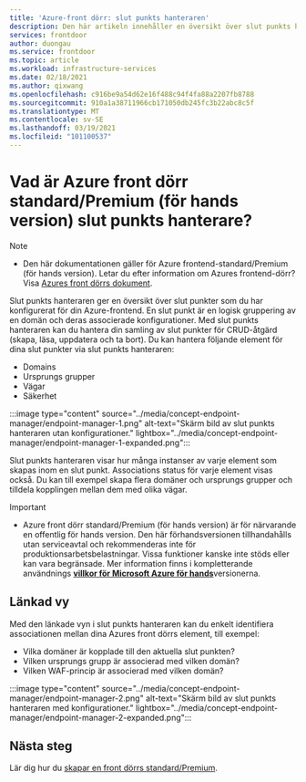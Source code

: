 ```yaml
---
title: 'Azure-front dörr: slut punkts hanteraren'
description: Den här artikeln innehåller en översikt över slut punkts hanteraren för Azures front dörr.
services: frontdoor
author: duongau
ms.service: frontdoor
ms.topic: article
ms.workload: infrastructure-services
ms.date: 02/18/2021
ms.author: qixwang
ms.openlocfilehash: c916be9a54d62e16f488c94f4fa88a2207fb8788
ms.sourcegitcommit: 910a1a38711966cb171050db245fc3b22abc8c5f
ms.translationtype: MT
ms.contentlocale: sv-SE
ms.lasthandoff: 03/19/2021
ms.locfileid: "101100537"
---
```

# <a name="what-is-azure-front-door-standardpremium-preview-endpoint-manager"></a>Vad är Azure front dörr standard/Premium (för hands version) slut punkts hanterare?

> [!NOTE]
> * Den här dokumentationen gäller för Azure frontend-standard/Premium (för hands version). Letar du efter information om Azures frontend-dörr? Visa [Azures front dörrs dokument](../front-door-overview.md).

Slut punkts hanteraren ger en översikt över slut punkter som du har konfigurerat för din Azure-frontend. En slut punkt är en logisk gruppering av en domän och deras associerade konfigurationer. Med slut punkts hanteraren kan du hantera din samling av slut punkter för CRUD-åtgärd (skapa, läsa, uppdatera och ta bort). Du kan hantera följande element för dina slut punkter via slut punkts hanteraren:

* Domains
* Ursprungs grupper
* Vägar
* Säkerhet

:::image type="content" source="../media/concept-endpoint-manager/endpoint-manager-1.png" alt-text="Skärm bild av slut punkts hanteraren utan konfigurationer." lightbox="../media/concept-endpoint-manager/endpoint-manager-1-expanded.png":::

Slut punkts hanteraren visar hur många instanser av varje element som skapas inom en slut punkt. Associations status för varje element visas också. Du kan till exempel skapa flera domäner och ursprungs grupper och tilldela kopplingen mellan dem med olika vägar.

> [!IMPORTANT]
> * Azure front dörr standard/Premium (för hands version) är för närvarande en offentlig för hands version.
> Den här förhandsversionen tillhandahålls utan serviceavtal och rekommenderas inte för produktionsarbetsbelastningar. Vissa funktioner kanske inte stöds eller kan vara begränsade.
> Mer information finns i kompletterande användnings [**villkor för Microsoft Azure för hands**](https://azure.microsoft.com/support/legal/preview-supplemental-terms/)versionerna.

## <a name="linked-view"></a>Länkad vy

Med den länkade vyn i slut punkts hanteraren kan du enkelt identifiera associationen mellan dina Azures front dörrs element, till exempel:

* Vilka domäner är kopplade till den aktuella slut punkten?
* Vilken ursprungs grupp är associerad med vilken domän?
* Vilken WAF-princip är associerad med vilken domän?

:::image type="content" source="../media/concept-endpoint-manager/endpoint-manager-2.png" alt-text="Skärm bild av slut punkts hanteraren med konfigurationer." lightbox="../media/concept-endpoint-manager/endpoint-manager-2-expanded.png":::

## <a name="next-steps"></a>Nästa steg

Lär dig hur du [skapar en front dörrs standard/Premium](create-front-door-portal.md).

